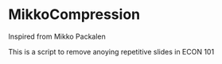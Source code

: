 # MikkoCompression
Inspired from Mikko Packalen

This is a script to remove anoying repetitive slides in ECON 101
